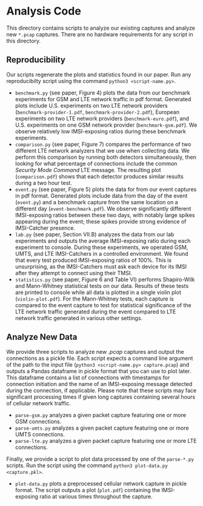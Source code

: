 # Analysis Code

This directory contains scripts to analyze our existing captures and analyze new `*.pcap` captures. There are no hardware requirements for any script in this directory.

## Reproducibility

Our scripts regenerate the plots and statistics found in our paper. Run any reproducibilty script using the command `python3 <script-name.py>`.

* `benchmark.py` (see paper, Figure 4) plots the data from our benchmark experiments for GSM and LTE network traffic in pdf format. Generated plots include U.S. experiments on two LTE network providers (`benchmark-provider-1.pdf`, `benchmark-provider-2.pdf`), European experiments on two LTE network providers (`benchmark-euro.pdf`), and U.S. experiments on one GSM network provider (`benchmark-gsm.pdf`). We observe relatively low IMSI-exposing ratios during these benchmark experiments.
* `comparison.py` (see paper, Figure 7) compares the performance of two different LTE network analyzers that we use when collecting data. We perform this comparison by running both detectors simultaneously, then looking for what percentage of connections include the common *Security Mode Command* LTE message. The resulting plot (`comparison.pdf`) shows that each detector produces similar results during a two hour test.
* `event.py` (see paper, Figure 5) plots the data for from our event captures in pdf format. Generated plots include data from the day of the event (`event.py`) and a benchmark capture from the same location on a different day (`event-benchmark.pdf`). We observe significantly different IMSI-exposing ratios between these two days, with notably large spikes appearing during the event; these spikes provide strong evidence of IMSI-Catcher presence.
* `lab.py` (see paper, Section VII.B) analyzes the data from our lab experiments and outputs the average IMSI-exposing ratio during each experiment to console. During these experiments, we operated GSM, UMTS, and LTE IMSI-Catchers in a controlled environment. We found that every test produced IMSI-exposing ratios of 100%. This is unsurprising, as the IMSI-Catchers must ask each device for its IMSI after they attempt to connect using their TMSI.
* `statistics.py` (see paper, Figure 6 and Table VI) performs Shapiro-Wilk and Mann-Whitney statistical tests on our data. Results of these tests are printed to console while all data is plotted in a single violin plot (`violin-plot.pdf`). For the Mann-Whitney tests, each capture is compared to the event capture to test for statistical significance of the LTE network traffic generated during the event compared to LTE network traffic generated in various other settings.

## Analyze New Data

We provide three scripts to analyze new *.pcap* captures and output the connections as a pickle file. Each script expects a command line argument of the path to the input file (`python3 <script-name.py> capture.pcap`) and outputs a Pandas dataframe in pickle format that you can use to plot later. This dataframe contains a list of connections with timestamps for connection initiation and the name of an IMSI-exposing message detected during the connection, if applicable. Please note that these scripts may face significant processing times if given long captures containing several hours of cellular network traffic.

* `parse-gsm.py` analyzes a given packet capture featuring one or more GSM connections.
* `parse-umts.py` analyzes a given packet capture featuring one or more UMTS connections.
* `parse-lte.py` analyzes a given packet capture featuring one or more LTE connections.

Finally, we provide a script to plot data processed by one of the `parse-*.py` scripts. Run the script using the command `python3 plot-data.py <capture.pkl>`.

* `plot-data.py` plots a preprocessed cellular network capture in pickle format. The script outputs a plot (`plot.pdf`) containing the IMSI-exposing ratio at various times throughout the capture.